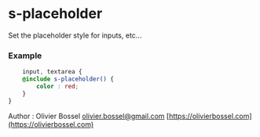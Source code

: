 # s-placeholder

Set the placeholder style for inputs, etc...


### Example
```scss
	input, textarea {
	@include s-placeholder() {
		color : red;
	}
}
```
Author : Olivier Bossel [olivier.bossel@gmail.com](mailto:olivier.bossel@gmail.com) [https://olivierbossel.com](https://olivierbossel.com)